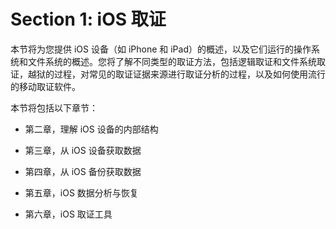 # Section 1: iOS 取证

本节将为您提供 iOS 设备（如 iPhone 和 iPad）的概述，以及它们运行的操作系统和文件系统的概述。您将了解不同类型的取证方法，包括逻辑取证和文件系统取证，越狱的过程，对常见的取证证据来源进行取证分析的过程，以及如何使用流行的移动取证软件。

本节将包括以下章节：

+   第二章，理解 iOS 设备的内部结构

+   第三章，从 iOS 设备获取数据

+   第四章，从 iOS 备份获取数据

+   第五章，iOS 数据分析与恢复

+   第六章，iOS 取证工具
